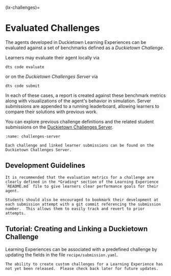 (lx-challenges)=
# Evaluated Challenges

The agents developed in Duckietown Learning Experiences can be evaluated against a set of benchmarks defined as a _Duckietown Challenge_.

Learners may evaluate their agent locally via 

    dts code evaluate

or on the _Duckietown Challenges Server_ via 

    dts code submit

In each of these cases, a report is created against these benchmark metrics along with visualizations of the agent's behavior in simulation.  Server submissions are appended to a running leaderboard, allowing learners to compare their solutions with previous work.

You can explore previous challenge definitions and the related student submissions on the [Duckietown Challenges Server](https://challenges.duckietown.org).

```{figure} ../../_images/create/challenges_server.png
:name: challenges-server

Each challenge and linked learner submissions can be found on the Duckietown Challenges Server.
```

## Development Guidelines

```{admonition} Communicating benchmarks:
It is recommended that the evaluation metrics for a challenge are clearly defined in the *Grading* section of the Learning Experience `README.md` file to give learners clear performance goals for their agent.
```

```{admonition} Encouraging frequent commits:
Students should also be encouraged to bookmark their development at each submission attempt with a git commit referencing the submission number.  This allows them to easily track and revert to prior attempts.
```

## Tutorial: Creating and Linking a Duckietown Challenge

Learning Experiences can be associated with a predefined challenge by updating the fields in the file `recipe/submission.yaml`.

```{attention}
The ability to create custom challenges for a Learning Experience has not yet been released.  Please check back later for future updates.
```